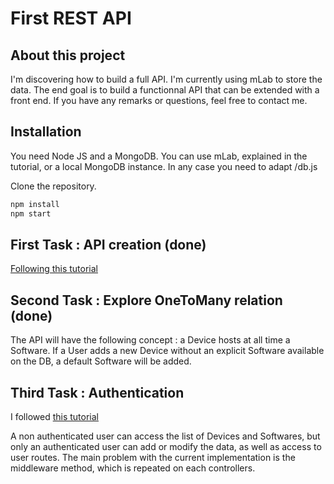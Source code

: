 # First REST API

## About this project

I'm discovering how to build a full API. I'm currently using mLab to store the data. The end goal is to build a functionnal API that can be extended with a front end. If you have any remarks or questions, feel free to contact me.

## Installation

You need Node JS and a MongoDB. You can use  mLab, explained in the tutorial, or a local MongoDB instance. In any case you need to adapt /db.js

Clone the repository.
```bash
npm install
npm start
```

## First Task : API creation (done)
[Following this tutorial](https://hackernoon.com/restful-api-design-with-node-js-26ccf66eab09)

## Second Task : Explore OneToMany relation (done)

The API will have the following concept : a Device hosts at all time a Software. If a User adds a new Device without an explicit Software available on the DB, a default Software will be added.

## Third Task : Authentication

I followed [this tutorial](https://scotch.io/tutorials/authenticate-a-node-js-api-with-json-web-tokens)

A non authenticated user can access the list of Devices and Softwares, but only an authenticated user can add or modify the data, as well as access to user routes. The main problem with the current implementation is the middleware method, which is repeated on each controllers.
